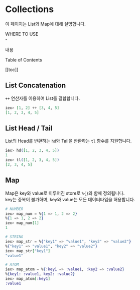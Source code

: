 # Collections
이 페이지는 List와 Map에 대해 설명합니다.
<div class="info">
  <div class="info-title">WHERE TO USE</div>
  - <p>내용</p>
</div>

<div class="toc-title">Table of Contents</div>

[[toc]]

## List Concatenation
`++` 연산자를 이용하여 List를 결합합니다.
``` elixir
iex> [1, 2] ++ [3, 4, 5]
[1, 2, 3, 4, 5]
```
## List Head / Tail
List의 Head를 반환하는 `hd`와 Tail을 반환하는 `tl` 함수를 지원합니다.
``` elixir
iex> hd([1, 2, 3, 4, 5])
1
iex> tl([1, 2, 3, 4, 5])
[2, 3, 4, 5]
```
## Map
Map은 key와 value로 이루어진 store로 `%{}`와 함께 정의됩니다.  
key는 중복이 불가하며, key와 value는 모든 데이터타입을 허용합니다.
``` elixir
# NUMBER
iex> map_num = %{1 => 1, 2 => 2}
%{1 => 1, 2 => 2}
iex> map_num[1]
1

# STRING
iex> map_str = %{"key1" => "value1", "key2" => "value2"}
%{"key1" => "value1", "key2" => "value2"}
iex> map_str["key1"]
"value1"

# ATOM
iex> map_atom = %{:key1 => :value1, :key2 => :value2}
%{key1: :value1, key2: :value2}
iex> map_atom[:key1]
:value1
```